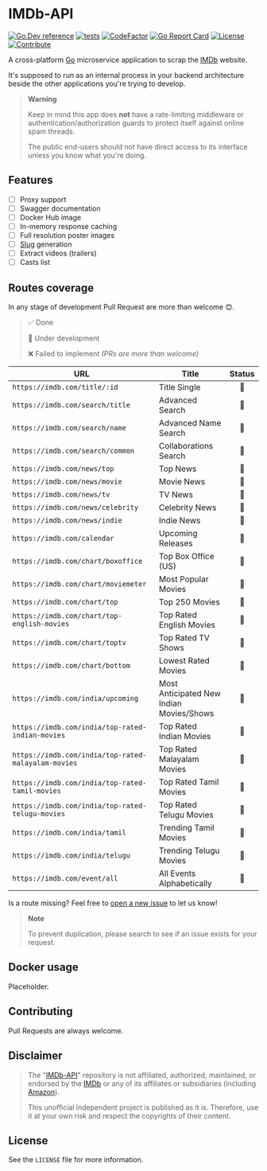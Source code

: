 # IMDb-API

[![Go.Dev reference](https://img.shields.io/badge/go.dev-reference-blue?logo=go&logoColor=white)](https://pkg.go.dev/github.com/Scrip7/imdb-api)
[![tests](https://github.com/Scrip7/imdb-api/actions/workflows/tests.yml/badge.svg)](https://github.com/Scrip7/imdb-api/actions/workflows/tests.yml)
[![CodeFactor](https://www.codefactor.io/repository/github/scrip7/imdb-api/badge)](https://www.codefactor.io/repository/github/scrip7/imdb-api)
[![Go Report Card](https://goreportcard.com/badge/github.com/Scrip7/imdb-api)](https://goreportcard.com/report/github.com/Scrip7/imdb-api)
[![License](https://img.shields.io/github/license/Scrip7/imdb-api?color=orange)](https://github.com/Scrip7/imdb-api/blob/main/LICENSE)
[![Contribute](https://img.shields.io/badge/PRs-welcome-blue.svg?color=d9ecde)](https://github.com/Scrip7/imdb-api/pulls)

A cross-platform [Go](https://go.dev) microservice application to scrap the [IMDb](https://imdb.com) website.

It's supposed to run as an internal process in your backend architecture beside the other applications you're trying to develop.

> **Warning**
>
> Keep in mind this app does **not** have a rate-limiting middleware or authentication/authorization guards to protect itself against online spam threads.
>
> The public end-users should not have direct access to its interface unless you know what you're doing.

## Features

- [ ] Proxy support
- [ ] Swagger documentation
- [ ] Docker Hub image
- [ ] In-memory response caching
- [ ] Full resolution poster images
- [ ] [Slug](https://en.wikipedia.org/wiki/Slug) generation
- [ ] Extract videos (trailers)
- [ ] Casts list

## Routes coverage

In any stage of development Pull Request are more than welcome 😊.

> ✅ Done
>
> 🚧 Under development
>
> ❌ Failed to implement _(PRs are more than welcome)_

| URL                                                 | Title                                    | Status |
| --------------------------------------------------- | ---------------------------------------- | :----: |
| `https://imdb.com/title/:id`                        | Title Single                             |   🚧   |
| `https://imdb.com/search/title`                     | Advanced Search                          |   🚧   |
| `https://imdb.com/search/name`                      | Advanced Name Search                     |   🚧   |
| `https://imdb.com/search/common`                    | Collaborations Search                    |   🚧   |
| `https://imdb.com/news/top`                         | Top News                                 |   🚧   |
| `https://imdb.com/news/movie`                       | Movie News                               |   🚧   |
| `https://imdb.com/news/tv`                          | TV News                                  |   🚧   |
| `https://imdb.com/news/celebrity`                   | Celebrity News                           |   🚧   |
| `https://imdb.com/news/indie`                       | Indie News                               |   🚧   |
| `https://imdb.com/calendar`                         | Upcoming Releases                        |   🚧   |
| `https://imdb.com/chart/boxoffice`                  | Top Box Office (US)                      |   🚧   |
| `https://imdb.com/chart/moviemeter`                 | Most Popular Movies                      |   🚧   |
| `https://imdb.com/chart/top`                        | Top 250 Movies                           |   🚧   |
| `https://imdb.com/chart/top-english-movies`         | Top Rated English Movies                 |   🚧   |
| `https://imdb.com/chart/toptv`                      | Top Rated TV Shows                       |   🚧   |
| `https://imdb.com/chart/bottom`                     | Lowest Rated Movies                      |   🚧   |
| `https://imdb.com/india/upcoming`                   | Most Anticipated New Indian Movies/Shows |   🚧   |
| `https://imdb.com/india/top-rated-indian-movies`    | Top Rated Indian Movies                  |   🚧   |
| `https://imdb.com/india/top-rated-malayalam-movies` | Top Rated Malayalam Movies               |   🚧   |
| `https://imdb.com/india/top-rated-tamil-movies`     | Top Rated Tamil Movies                   |   🚧   |
| `https://imdb.com/india/top-rated-telugu-movies`    | Top Rated Telugu Movies                  |   🚧   |
| `https://imdb.com/india/tamil`                      | Trending Tamil Movies                    |   🚧   |
| `https://imdb.com/india/telugu`                     | Trending Telugu Movies                   |   🚧   |
| `https://imdb.com/event/all`                        | All Events Alphabetically                |   🚧   |

Is a route missing? Feel free to [open a new issue](https://github.com/Scrip7/imdb-api/issues) to let us know!

> **Note**
>
> To prevent duplication, please search to see if an issue exists for your request.

## Docker usage

Placeholder.

## Contributing

Pull Requests are always welcome.

## Disclaimer

> The "[IMDb-API](https://github.com/Scrip7/imdb-api)" repository is not affiliated, authorized, maintained, or endorsed by the [IMDb](https://en.wikipedia.org/wiki/IMDb) or any of its affiliates or subsidiaries (including [Amazon](<https://en.wikipedia.org/wiki/Amazon_(company)>)).
>
> This unofficial independent project is published as it is. Therefore, use it at your own risk and respect the copyrights of their content.

## License

See the `LICENSE` file for more information.
